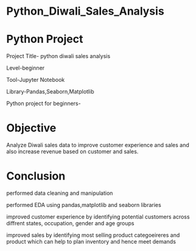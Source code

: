 # Python_Diwali_Sales_Analysis

# Python Project

Project Title- python diwali sales analysis 

Level-beginner

Tool-Jupyter Notebook

Library-Pandas,Seaborn,Matplotlib

Python project for beginners-  

# Objective

Analyze Diwali sales data to improve customer experience and sales and also increase revenue based on customer and sales.

# Conclusion

performed data cleaning and manipulation

performed EDA using pandas,matplotlib and seaborn libraries 

improved customer experience by identifying potential customers across diffrent states, occupation, gender and age groups

improved sales by identifying most selling product categoeireres and product which can help to plan inventory and hence meet demands
